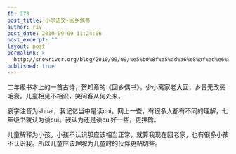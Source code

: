 ```yaml
---
ID: 278
post_title: 小学语文-回乡偶书
author: riv
post_date: 2010-09-09 11:24:06
post_excerpt: ""
layout: post
permalink: >
  http://snowriver.org/blog/2010/09/09/%e5%b0%8f%e5%ad%a6%e8%af%ad%e6%96%87-%e5%9b%9e%e4%b9%a1%e5%81%b6%e4%b9%a6/
published: true
---
```

二年级书本上的一首古诗，贺知章的《回乡偶书》。少小离家老大回，乡音无改鬓毛衰。儿童相见不相识，笑问客从何处来。

衰字注音为shuai，我记忆当中是读cui。网上一查，有很多人都有不同的理解，七年级书就认为读cui。我认为还是读cui好一些，更押韵。

儿童解释为小孩。小孩不认识那应该相当正常，就算我现在回老家，也有很多小孩不认识我。所以儿童应该理解为儿童时的伙伴更贴切些。